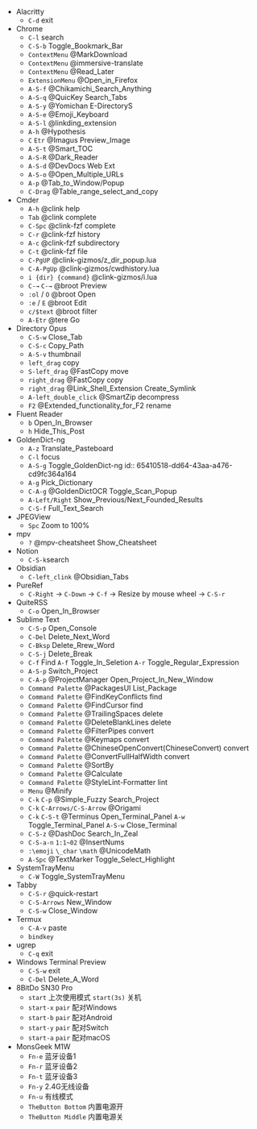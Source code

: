 - Alacritty
	- `C-d` exit
- Chrome
	- `C-l` search
	- `C-S-b` Toggle_Bookmark_Bar
	- `ContextMenu` @MarkDownload
	- `ContextMenu` @immersive-translate
	- `ContextMenu` @Read_Later
	- `ExtensionMenu` @Open_in_Firefox
	- `A-S-f` @Chikamichi_Search_Anything
	- `A-S-q` @QuicKey Search_Tabs
	- `A-S-y` @Yomichan E-DirectoryS
	- `A-S-e` @Emoji_Keyboard
	- `A-S-l` @linkding_extension
	- `A-h` @Hypothesis
	- `C` `Etr` @Imagus Preview_Image
	- `A-S-t` @Smart_TOC
	- `A-S-R` @Dark_Reader
	- `A-S-d` @DevDocs Web Ext
	- `A-S-o` @Open_Multiple_URLs
	- `A-p` @Tab_to_Window/Popup
	- `C-Drag` @Table_range_select_and_copy
- Cmder
	- `A-h` @clink help
	- `Tab` @clink complete
	- `C-Spc` @clink-fzf complete
	- `C-r` @clink-fzf history
	- `A-c` @clink-fzf subdirectory
	- `C-t` @clink-fzf file
	- `C-PgUP` @clink-gizmos/z_dir_popup.lua
	- `C-A-PgUp` @clink-gizmos/cwdhistory.lua
	- `i {dir} {command}` @clink-gizmos/i.lua
	- `C-→` `C-→` @broot Preview
	- `:ol` / `O` @broot Open
	- `:e` / `E` @broot Edit
	- `c/$text` @broot filter
	- `A-Etr` @tere Go
- Directory Opus
	- `C-S-w` Close_Tab
	- `C-S-c` Copy_Path
	- `A-S-v` thumbnail
	- `left_drag` copy
	- `S-left_drag` @FastCopy move
	- `right_drag` @FastCopy copy
	- `right_drag` @Link_Shell_Extension Create_Symlink
	- `A-left_double_click` @SmartZip decompress
	- `F2` @Extended_functionality_for_F2 rename
- Fluent Reader
	- `b` Open_In_Browser
	- `h` Hide_This_Post
- GoldenDict-ng
	- `A-z` Translate_Pasteboard
	- `C-l` focus
	- `A-S-g` Toggle_GoldenDict-ng
	  id:: 65410518-dd64-43aa-a476-cd9fc364a164
	- `A-g` Pick_Dictionary
	- `C-A-g` @GoldenDictOCR Toggle_Scan_Popup
	- `A-Left/Right` Show_Previous/Next_Founded_Results
	- `C-S-f` Full_Text_Search
- JPEGView
	- `Spc` Zoom to 100%
- mpv
	- `?` @mpv-cheatsheet Show_Cheatsheet
- Notion
	- `C-S-k`search
- Obsidian
	- `C-left_clink` @Obsidian_Tabs
- PureRef
	- `C-Right` → `C-Down` → `C-f` → Resize by mouse wheel → `C-S-r`
- QuiteRSS
	- `C-o` Open_In_Browser
- Sublime Text
	- `C-S-p` Open_Console
	- `C-Del` Delete_Next_Word
	- `C-Bksp` Delete_Rrew_Word
	- `C-S-j` Delete_Break
	- `C-f` Find `A-f` Toggle_In_Seletion `A-r` Toggle_Regular_Expression
	- `A-S-p` Switch_Project
	- `C-A-p` @ProjectManager Open_Project_In_New_Window
	- `Command Palette` @PackagesUI List_Package
	- `Command Palette` @FindKeyConflicts find
	- `Command Palette` @FindCursor find
	- `Command Palette` @TrailingSpaces delete
	- `Command Palette` @DeleteBlankLines delete
	- `Command Palette` @FilterPipes convert
	- `Command Palette` @Keymaps convert
	- `Command Palette` @ChineseOpenConvert(ChineseConvert) convert
	- `Command Palette` @ConvertFullHalfWidth convert
	- `Command Palette` @SortBy
	- `Command Palette` @Calculate
	- `Command Palette` @StyleLint-Formatter lint
	- `Menu` @Minify
	- `C-k` `C-p` @Simple_Fuzzy Search_Project
	- `C-k` `C-Arrows/C-S-Arrow` @Origami
	- `C-k` `C-S-t` @Terminus Open_Terminal_Panel `A-w` Toggle_Terminal_Panel `A-S-w` Close_Terminal
	- `C-S-z` @DashDoc Search_In_Zeal
	- `C-S-a-n` `1:1~02` @InsertNums
	- `:\emoji` `\_char` `\math` @UnicodeMath
	- `A-Spc` @TextMarker Toggle_Select_Highlight
- SystemTrayMenu
	- `C-W` Toggle_SystemTrayMenu
- Tabby
	- `C-S-r` @quick-restart
	- `C-S-Arrows` New_Window
	- `C-S-w` Close_Window
- Termux
	- `C-A-v` paste
	- `bindkey`
- ugrep
	- `C-q` exit
- Windows Terminal Preview
	- `C-S-w` exit
	- `C-Del` Delete_A_Word
- 8BitDo SN30 Pro
	- `start` 上次使用模式 `start(3s)` 关机
	- `start-x` `pair` 配对Windows
	- `start-b` `pair` 配对Android
	- `start-y` `pair` 配对Switch
	- `start-a` `pair` 配对macOS
- MonsGeek M1W
	- `Fn-e` 蓝牙设备1
	- `Fn-r` 蓝牙设备2
	- `Fn-t` 蓝牙设备3
	- `Fn-y` 2.4G无线设备
	- `Fn-u` 有线模式
	- `TheButton Bottom` 内置电源开
	- `TheButton Middle` 内置电源关